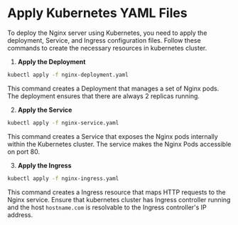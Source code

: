 # Apply Kubernetes YAML Files

To deploy the Nginx server using Kubernetes, you need to apply the deployment, Service, and Ingress configuration files. Follow these commands to create the necessary resources in kubernetes cluster.

1. **Apply the Deployment**

```sh
kubectl apply -f nginx-deployment.yaml
```

This command creates a Deployment that manages a set of Nginx pods. The deployment ensures that there are always 2 replicas running.

2. **Apply the Service**

```sh
kubectl apply -f nginx-service.yaml
```

This command creates a Service that exposes the Nginx pods internally within the Kubernetes cluster. The service makes the Nginx Pods accessible on port 80.

3. **Apply the Ingress**

```sh
kubectl apply -f nginx-ingress.yaml
```

This command creates a Ingress resource that maps HTTP requests to the Nginx service. Ensure that kubernetes cluster has Ingress controller running and the host `hostname.com` is resolvable to the Ingress controller's IP address.